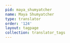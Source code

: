 ```yaml
---
pid: maya_shumyatcher
name: Maya Shumyatcher
type: translator
order: '124'
layout: tagpage
collection: translator_tags
---
```

